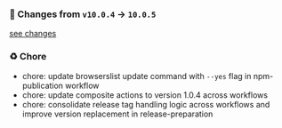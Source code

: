 ### 🧾 Changes from `v10.0.4` → `10.0.5`
[see changes](https://github.com/stetind/ppc-reusable-workflows/compare/v10.0.4...10.0.5)

### ♻️ Chore
- chore: update browserslist update command with `--yes` flag in npm-publication workflow
- chore: update composite actions to version 1.0.4 across workflows
- chore: consolidate release tag handling logic across workflows and improve version replacement in release-preparation


